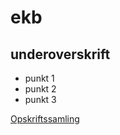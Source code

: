 # ekb
## underoverskrift
* punkt 1
* punkt 2
* punkt 3

[Opskriftssamling](http://emiliekure.com/opskriftssamling/)

